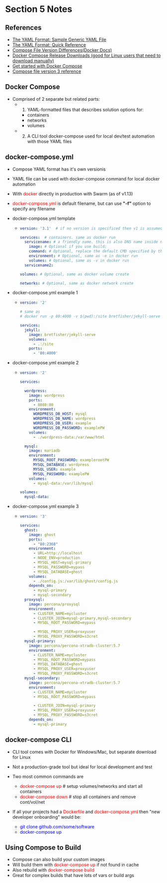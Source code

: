 # Section 5 Notes #

## References ##

* [The YAML Format: Sample Generic YAML File](http://yaml.org/start.html)
* [The YAML Format: Quick Reference](http://yaml.org/refcard.html)
* [Compose File Version Differences(Docker Docs)](https://docs.docker.com/compose/compose-file/compose-versioning/)
* [Docker Compose Release Downloads (good for Linux users that need to download manually)](https://github.com/docker/compose/releases)
* [Get started with Docker Compose](https://docs.docker.com/compose/gettingstarted/#step-2-create-a-dockerfile)
* [Compose file version 3 reference](https://docs.docker.com/compose/compose-file/)

## Docker Compose ##

* Comprised of 2 separate but related parts:
  * 1. YAML-formatted files that describes solution options for:
    * containers
    * networks
    * volumes
  * 2. A CLI tool docker-compose used for local dev/test automation with those YAML files

## docker-compose.yml ##

* Compose YAML format has it's own versionis
* YAML file can be used with docker-compose command for local docker automation
* With <span style="color:red">docker</span> directly in production with Swarm (as of v1.13)
* <span style="color:red">docker-compose.yml</span> is default filename, but can use **"-f"** option to specify any filename
* docker-compose.yml template
  * ```yaml
    version: '3.1'  # if no version is specificed then v1 is assumed. Recommend v2 minimum

    services:  # containers. same as docker run
      servicename: # a friendly name. this is also DNS name inside network
        image: # Optional if you use build:
        command: # Optional, replace the default CMD specified by the image
        environment: # Optional, same as -e in docker run
        volumes: # Optional, same as -v in docker run
      servicename2:

    volumes: # Optional, same as docker volume create

    networks: # Optional, same as docker network create
    ```

* docker-compose.yml example 1
  * ```yaml
    version: '2'

    # same as
    # docker run -p 80:4000 -v $(pwd):/site bretfisher/jekyll-serve

    services:
      jekyll:
        image: bretfisher/jekyll-serve
        volumes:
          - .:/site
        ports:
          - '80:4000'
      ```
* docker-compose.yml example 2
  * ```yaml
    version: '2'

    services:

      wordpress:
        image: wordpress
        ports:
          - 8080:80
        environment:
          WORDPRESS_DB_HOST: mysql
          WORDPRESS_DB_NAME: wordpress
          WORDPRESS_DB_USER: example
          WORDPRESS_DB_PASSWORD: examplePW
        volumes:
          - ./wordpress-data:/var/www/html

      mysql:
        image: mariadb
        environment:
          MYSQL_ROOT_PASSWORD: examplerootPW
          MYSQL_DATABASE: wordpress
          MYSQL_USER: example
          MYSQL_PASSWORD: examplePW
        volumes:
          - mysql-data:/var/lib/mysql

    volumes:
      mysql-data:
    ```
* docker-compose.yml example 3
  * ```yaml
    version: '3'

    services:
      ghost:
        image: ghost
        ports:
          - "80:2368"
        environment:
          - URL=http://localhost
          - NODE_ENV=production
          - MYSQL_HOST=mysql-primary
          - MYSQL_PASSWORD=mypass
          - MYSQL_DATABASE=ghost
        volumes:
          - ./config.js:/var/lib/ghost/config.js
        depends_on:
          - mysql-primary
          - mysql-secondary
      proxysql:
        image: percona/proxysql
        environment:
          - CLUSTER_NAME=mycluster
          - CLUSTER_JOIN=mysql-primary,mysql-secondary
          - MYSQL_ROOT_PASSWORD=mypass

          - MYSQL_PROXY_USER=proxyuser
          - MYSQL_PROXY_PASSWORD=s3cret
      mysql-primary:
        image: percona/percona-xtradb-cluster:5.7
        environment:
          - CLUSTER_NAME=mycluster
          - MYSQL_ROOT_PASSWORD=mypass
          - MYSQL_DATABASE=ghost
          - MYSQL_PROXY_USER=proxyuser
          - MYSQL_PROXY_PASSWORD=s3cret
      mysql-secondary:
        image: percona/percona-xtradb-cluster:5.7
        environment:
          - CLUSTER_NAME=mycluster
          - MYSQL_ROOT_PASSWORD=mypass

          - CLUSTER_JOIN=mysql-primary
          - MYSQL_PROXY_USER=proxyuser
          - MYSQL_PROXY_PASSWORD=s3cret
        depends_on:
          - mysql-primary
    ```
## docker-compose CLI ##

* CLI tool comes with Docker for Windows/Mac, but separate download for Linux

* Not a production-grade tool but ideal for local development and test

* Two most common commands are
  * <span style="color:red">docker-compose up</span>  # setup volumes/networks and start all containers
  * <span style="color:red">docker-compose down</span>  # stop all containers and remove cont/vol/net

* If all your projects had a <span style="color:red">Dockerfile</span> and <span style="color:red">docker-compose.yml</span> then "new developer onboarding" would be:
  * <span style="color:blue">git clone github.com/some/software</span>
  * <span style="color:blue">docker-compose up</span>

## Using Compose to Build ##

* Compose can also build your custom images
* Will build them with <span style="color:red">docker-compose up</span> if not found in cache
* Also rebuild with <span style="color:red">docker-compose build</span>
* Great for complex builds that have lots of vars or build args


